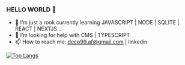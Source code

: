 ### HELLO WORLD 👋

- 🌱 I’m just a rook currently learning JAVASCRIPT | NODE | SQLITE | REACT | NEXTJS...
- 🤔 I’m looking for help with CMS | TYPESCRIPT
- 📫 How to reach me: deco99.af@gmail.com | linkedin


[![Top Langs](https://github-readme-stats.vercel.app/api/top-langs/?username=andredefreitas&layout=compact)](https://github.com/andredefreitas/github-readme-stats)

